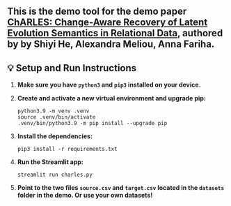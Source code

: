 ## This is the demo tool for the demo paper [ChARLES: Change-Aware Recovery of Latent Evolution Semantics in Relational Data]([url](https://dl.acm.org/doi/10.1145/3722212.3725089)), authored by by Shiyi He, Alexandra Meliou, Anna Fariha.


## 💡 Setup and Run Instructions

1. **Make sure you have `python3` and `pip3` installed on your device.**

2. **Create and activate a new virtual environment and upgrade pip:**

	```
	python3.9 -m venv .venv
	source .venv/bin/activate
	.venv/bin/python3.9 -m pip install --upgrade pip
	```

3. **Install the dependencies:**

	```
	pip3 install -r requirements.txt
	```

4. **Run the Streamlit app:**

	```
	streamlit run charles.py
	```
	
5. **Point to the two files `source.csv` and `target.csv` located in the `datasets` folder in the demo. Or use your own datasets!**

